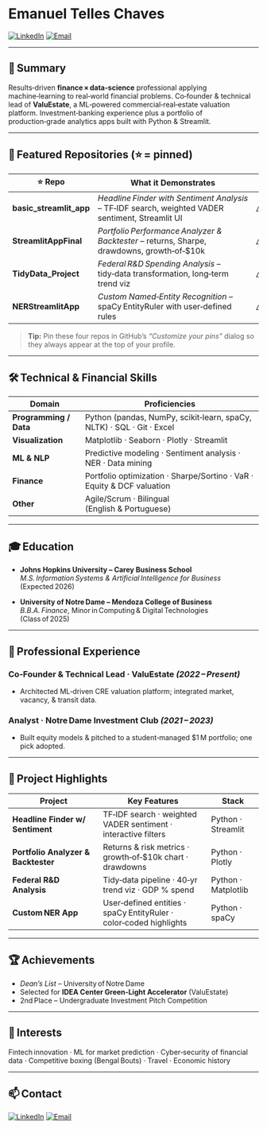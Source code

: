 # Emanuel Telles Chaves

[![LinkedIn](https://img.shields.io/badge/LinkedIn-Connect-blue?style=flat&logo=linkedin)](https://www.linkedin.com/in/emanuel-telles-chaves-7b8065233)
[![Email](https://img.shields.io/badge/Email-Contact-red?style=flat&logo=gmail)](mailto:emanuel.telleschaves@gmail.com)

---

## 💼 Summary  
Results‑driven **finance × data‑science** professional applying machine‑learning to real‑world financial problems. Co‑founder & technical lead of **ValuEstate**, a ML‑powered commercial‑real‑estate valuation platform. Investment‑banking experience plus a portfolio of production‑grade analytics apps built with Python & Streamlit.

---

## 📂 Featured Repositories (⭐ = pinned)

| ⭐ Repo | What it Demonstrates | Quick Link |
| ------ | ------------------- | ---------- |
| **basic_streamlit_app** | *Headline Finder with Sentiment Analysis* – TF‑IDF search, weighted VADER sentiment, Streamlit UI | [`/basic_streamlit_app`](https://github.com/Emanuel-TellesChaves/ETELLESCHAVES-Python-Portfolio/tree/main/basic_streamlit_app) |
| **StreamlitAppFinal** | *Portfolio Performance Analyzer & Backtester* – returns, Sharpe, drawdowns, growth‑of‑\$10k | [`/StreamlitAppFinal`](https://github.com/Emanuel-TellesChaves/ETELLESCHAVES-Python-Portfolio/tree/main/StreamlitAppFinal) |
| **TidyData_Project** | *Federal R&D Spending Analysis* – tidy‑data transformation, long‑term trend viz | [`/TidyData_Project`](https://github.com/Emanuel-TellesChaves/ETELLESCHAVES-Python-Portfolio/tree/main/TidyData_Project) |
| **NERStreamlitApp** | *Custom Named‑Entity Recognition* – spaCy EntityRuler with user‑defined rules | [`/NERStreamlitApp`](https://github.com/Emanuel-TellesChaves/ETELLESCHAVES-Python-Portfolio/tree/main/NERStreamlitApp) |

> **Tip:** Pin these four repos in GitHub’s *“Customize your pins”* dialog so they always appear at the top of your profile.

---

## 🛠️ Technical & Financial Skills  

| Domain | Proficiencies |
| ------ | ------------- |
| **Programming / Data** | Python (pandas, NumPy, scikit‑learn, spaCy, NLTK) · SQL · Git · Excel |
| **Visualization** | Matplotlib · Seaborn · Plotly · Streamlit |
| **ML & NLP** | Predictive modeling · Sentiment analysis · NER · Data mining |
| **Finance** | Portfolio optimization · Sharpe/Sortino · VaR · Equity & DCF valuation |
| **Other** | Agile/Scrum · Bilingual (English & Portuguese) |

---

## 🎓 Education  

- **Johns Hopkins University – Carey Business School**  
  *M.S. Information Systems & Artificial Intelligence for Business* (Expected 2026)  

- **University of Notre Dame – Mendoza College of Business**  
  *B.B.A. Finance*, Minor in Computing & Digital Technologies (Class of 2025)  

---

## 💼 Professional Experience  

### Co‑Founder & Technical Lead · **ValuEstate** *(2022 – Present)*  
- Architected ML‑driven CRE valuation platform; integrated market, vacancy, & transit data.  
 

### Analyst · **Notre Dame Investment Club** *(2021 – 2023)*  
- Built equity models & pitched to a student‑managed \$1 M portfolio; one pick adopted.  



---

## 🚀 Project Highlights  

| Project | Key Features | Stack |
| ------- | ------------ | ----- |
| **Headline Finder w/ Sentiment** | TF‑IDF search · weighted VADER sentiment · interactive filters | Python · Streamlit |
| **Portfolio Analyzer & Backtester** | Returns & risk metrics · growth‑of‑\$10k chart · drawdowns | Python · Plotly |
| **Federal R&D Analysis** | Tidy‑data pipeline · 40‑yr trend viz · GDP % spend | Python · Matplotlib |
| **Custom NER App** | User‑defined entities · spaCy EntityRuler · color‑coded highlights | Python · spaCy |

---

## 🏆 Achievements  

- *Dean’s List* – University of Notre Dame  
- Selected for **IDEA Center Green‑Light Accelerator** (ValuEstate)  
- 2nd Place – Undergraduate Investment Pitch Competition  

---

## 🎯 Interests  

Fintech innovation · ML for market prediction · Cyber‑security of financial data · Competitive boxing (Bengal Bouts) · Travel · Economic history

---

## 📫 Contact  

[![LinkedIn](https://img.shields.io/badge/LinkedIn-0077B5?style=flat&logo=linkedin&logoColor=white)](https://www.linkedin.com/in/emanuel-telles-chaves-7b8065233)
[![Email](https://img.shields.io/badge/Email-D14836?style=flat&logo=gmail&logoColor=white)](mailto:emanuel.telleschaves@gmail.com)

